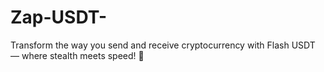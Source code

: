 # Zap-USDT-
Transform the way you send and receive cryptocurrency with Flash USDT — where stealth meets speed! 🚀
